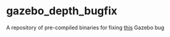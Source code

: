 # gazebo_depth_bugfix
A repository of pre-compiled binaries for fixing [this](https://bitbucket.org/osrf/gazebo/issues/1837/vmware-rendering-z-ordering-appears-random) Gazebo bug
